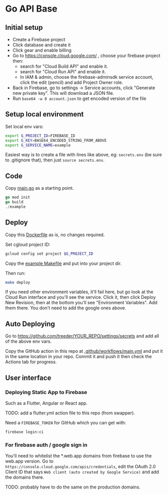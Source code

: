 # Go API Base

## Initial setup

* Create a Firebase project
* Click database and create it
* Click gear and enable billing
* Go to https://console.cloud.google.com/ , choose your firebase project then:
  * search for "Cloud Build API" and enable it.
  * search for "Cloud Run API" and enable it.
  * In IAM & admin, choose the firebase-adminsdk service account, click the edit (pencil) and add Project Owner role.
* Back in Firebase, go to settings -> Service accounts, click "Generate new private key". This will download a JSON file. 
* Run `base64 -w 0 account.json` to get encoded version of the file

## Setup local environment

Set local env vars:

```sh
export G_PROJECT_ID=FIREBASE_ID
export G_KEY=BASE64_ENCODED_STRING_FROM_ABOVE
export G_SERVICE_NAME=example
```

Easiest way is to create a file with lines like above, eg: `secrets.env` (be sure to .gitignore that), then 
just `source secrets.env`. 

## Code

Copy [main.go](example/main.go) as a starting point.

```go
go mod init
go build
./example
```

## Deploy

Copy this [Dockerfile](example/Dockerfile) as is, no changes required.

Set cgloud project ID:

```sh
gcloud config set project $G_PROJECT_ID
```

Copy the [example Makefile](example/Makefile) and put into your project dir.

Then run:

```sh
make deploy
```

If you need other environment variables, it'll fail here, but go look at the Cloud Run interface and you'll see the service. Click it, then click Deploy New Revision, then at the bottom you'll see "Environment Variables". Add them there. You don't need to add the google ones above. 

## Auto Deploying

Go to https://github.com/treeder/YOUR_REPO/settings/secrets and add all of the above env vars.

Copy the GitHub action in this repo at [.github/workflows/main.yml](.github/worksflows/main.yml) and put
it in the same location in your repo. Commit it and push it then check the Actions tab for progress.

## User interface

### Deploying Static App to Firebase

Such as a Flutter, Angular or React app.

TODO: add a flutter.yml action file to this repo (from swapper). 

Need a `FIREBASE_TOKEN` for GitHub which you can get with:

```sh
firebase login:ci
```

### For firebase auth / google sign in

You'll need to whitelist the \*.web.app domains from firebase to use the web.app version. Go to `https://console.cloud.google.com/apis/credentials`, edit the OAuth 2.0 Client ID that says `Web client (auto created by Google Service)` and add the domains there. 

TODO: probably have to do the same on the production domains.


